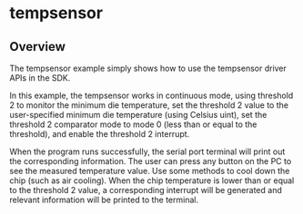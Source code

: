 # tempsensor

## Overview
The tempsensor example simply shows how to use the tempsensor driver APIs in the SDK.

In this example, the tempsensor works in continuous mode, using threshold 2 to monitor the minimum
die temperature, set the threshold 2 value to the user-specified minimum die temperature (using 
Celsius uint), set the threshold 2 comparator mode to mode 0 (less than or equal to the threshold),
and enable the threshold 2 interrupt. 

When the program runs successfully, the serial port terminal will print out the corresponding 
information. The user can press any button on the PC to see the measured temperature value. Use
some methods to cool down the chip (such as air cooling). When the chip temperature is lower 
than or equal to the threshold 2 value, a corresponding interrupt will be generated and relevant 
information will be printed to the terminal. 
